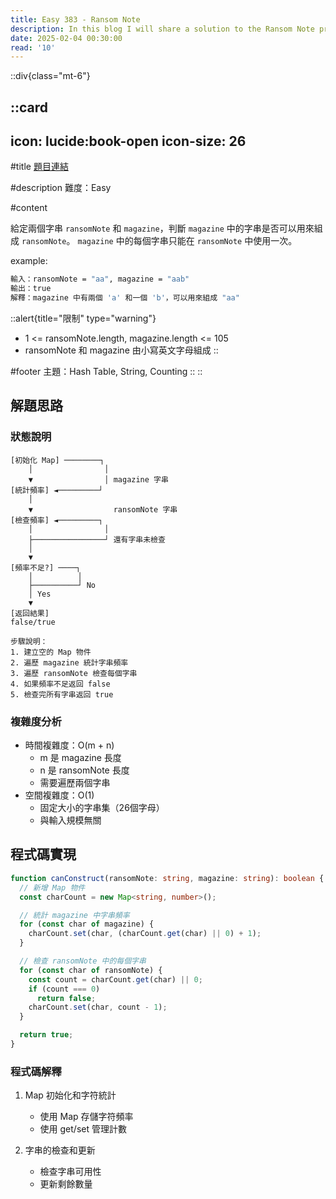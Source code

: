 ```yaml
---
title: Easy 383 - Ransom Note
description: In this blog I will share a solution to the Ransom Note problem.
date: 2025-02-04 00:30:00
read: '10'
---
```


::div{class="mt-6"}

  ::card
  ---
  icon: lucide:book-open
  icon-size: 26
  ---

  #title
  [題目連結](https://leetcode.com/problems/ransom-note)

  #description
  難度：Easy

  #content

  給定兩個字串 `ransomNote` 和 `magazine`，判斷 `magazine` 中的字串是否可以用來組成 `ransomNote`。
  `magazine` 中的每個字串只能在 `ransomNote` 中使用一次。

  example:

  ```bash
  輸入：ransomNote = "aa", magazine = "aab"
  輸出：true
  解釋：magazine 中有兩個 'a' 和一個 'b'，可以用來組成 "aa"
  ```

  ::alert{title="限制" type="warning"}
  - 1 <= ransomNote.length, magazine.length <= 105
  - ransomNote 和 magazine 由小寫英文字母組成
  ::

  #footer
  主題：Hash Table, String, Counting
  ::
::

## 解題思路

### 狀態說明

```
[初始化 Map] ────────┐
    │                │
    ▼                │ magazine 字串
[統計頻率] ◄─────────┘
    │
    ▼                  ransomNote 字串
[檢查頻率] ◄─────────┐
    │                │
    ├────────────────┘ 還有字串未檢查
    │
    ▼
[頻率不足?] ────┐
    │          │
    ├──────────┘ No
    │ Yes
    ▼
[返回結果]
false/true

步驟說明：
1. 建立空的 Map 物件
2. 遍歷 magazine 統計字串頻率
3. 遍歷 ransomNote 檢查每個字串
4. 如果頻率不足返回 false
5. 檢查完所有字串返回 true
```

### 複雜度分析

- 時間複雜度：O(m + n)
  - m 是 magazine 長度
  - n 是 ransomNote 長度
  - 需要遍歷兩個字串
- 空間複雜度：O(1)
  - 固定大小的字串集（26個字母）
  - 與輸入規模無關

## 程式碼實現

```typescript
function canConstruct(ransomNote: string, magazine: string): boolean {
  // 新增 Map 物件
  const charCount = new Map<string, number>();

  // 統計 magazine 中字串頻率
  for (const char of magazine) {
    charCount.set(char, (charCount.get(char) || 0) + 1);
  }

  // 檢查 ransomNote 中的每個字串
  for (const char of ransomNote) {
    const count = charCount.get(char) || 0;
    if (count === 0)
      return false;
    charCount.set(char, count - 1);
  }

  return true;
}
```

### 程式碼解釋

1. Map 初始化和字符統計
   - 使用 Map 存儲字符頻率
   - 使用 get/set 管理計數

2. 字串的檢查和更新
   - 檢查字串可用性
   - 更新剩餘數量
